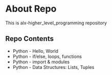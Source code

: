 # About Repo
This is alx-higher_level_programming repository

## Repo Contents
- Python - Hello, World
- Python - if/else, loops, functions
- Python - import & modules
- Python - Data Structures: Lists, Tuples
